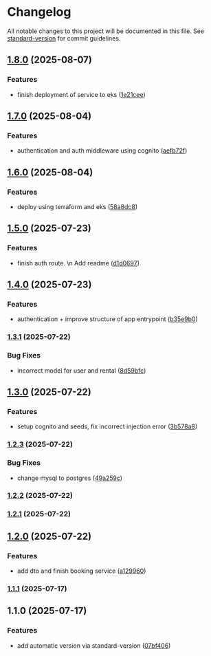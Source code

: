 # Changelog

All notable changes to this project will be documented in this file. See [standard-version](https://github.com/conventional-changelog/standard-version) for commit guidelines.

## [1.8.0](https://github.com/Go1dExperience/bwm-react-v2-api/compare/v1.7.0...v1.8.0) (2025-08-07)


### Features

* finish deployment of service to eks ([1e21cee](https://github.com/Go1dExperience/bwm-react-v2-api/commit/1e21cee7f4ead5a3d17f0d67f708a3d9c29d29d9))

## [1.7.0](https://github.com/Go1dExperience/bwm-react-v2-api/compare/v1.6.0...v1.7.0) (2025-08-04)


### Features

* authentication and auth middleware using cognito ([aefb72f](https://github.com/Go1dExperience/bwm-react-v2-api/commit/aefb72f30a0a56199e6005e9acfcfcb0cf85c51c))

## [1.6.0](https://github.com/Go1dExperience/bwm-react-v2-api/compare/v1.5.0...v1.6.0) (2025-08-04)


### Features

* deploy using terraform and eks ([58a8dc8](https://github.com/Go1dExperience/bwm-react-v2-api/commit/58a8dc8a5c633dcf046b35b1c5999cce67bff8a7))

## [1.5.0](https://github.com/Go1dExperience/bwm-react-v2-api/compare/v1.4.0...v1.5.0) (2025-07-23)


### Features

* finish auth route. \n Add readme ([d1d0697](https://github.com/Go1dExperience/bwm-react-v2-api/commit/d1d0697a3b03c9781ae71fed3c2c2ac509643654))

## [1.4.0](https://github.com/Go1dExperience/bwm-react-v2-api/compare/v1.3.1...v1.4.0) (2025-07-23)


### Features

* authentication + improve structure of app entrypoint ([b35e9b0](https://github.com/Go1dExperience/bwm-react-v2-api/commit/b35e9b0afb76b0cc40dc7d2640902d2742bbd59b))

### [1.3.1](https://github.com/Go1dExperience/bwm-react-v2-api/compare/v1.3.0...v1.3.1) (2025-07-22)


### Bug Fixes

* incorrect model for user and rental ([8d59bfc](https://github.com/Go1dExperience/bwm-react-v2-api/commit/8d59bfcc19c1ba9b2d660afa33df9a582e27deb7))

## [1.3.0](https://github.com/Go1dExperience/bwm-react-v2-api/compare/v1.2.3...v1.3.0) (2025-07-22)


### Features

* setup cognito and seeds, fix incorrect injection error ([3b578a8](https://github.com/Go1dExperience/bwm-react-v2-api/commit/3b578a8c474165bcda4d8371db78c459205ccc7b))

### [1.2.3](https://github.com/Go1dExperience/bwm-react-v2-api/compare/v1.2.2...v1.2.3) (2025-07-22)


### Bug Fixes

* change mysql to postgres ([49a259c](https://github.com/Go1dExperience/bwm-react-v2-api/commit/49a259c709f119e83570e507866d0337e62806fb))

### [1.2.2](https://github.com/Go1dExperience/bwm-react-v2-api/compare/v1.2.1...v1.2.2) (2025-07-22)

### [1.2.1](https://github.com/Go1dExperience/bwm-react-v2-api/compare/v1.2.0...v1.2.1) (2025-07-22)

## [1.2.0](https://github.com/Go1dExperience/bwm-react-v2-api/compare/v1.1.1...v1.2.0) (2025-07-22)


### Features

* add dto and finish booking service ([a129960](https://github.com/Go1dExperience/bwm-react-v2-api/commit/a129960661ab216756537e9846dc43dec4d28c04))

### [1.1.1](https://github.com/Go1dExperience/bwm-react-v2-api/compare/v1.1.0...v1.1.1) (2025-07-17)

## 1.1.0 (2025-07-17)


### Features

* add automatic version via standard-version ([07bf406](https://github.com/Go1dExperience/bwm-react-v2-api/commit/07bf4061bd47bdbb2d5c210404fdb8f137cd29e1))
